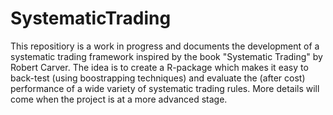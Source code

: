 # SystematicTrading

This repositiory is a work in progress and documents the development of a systematic trading framework inspired by the book "Systematic Trading" by Robert Carver. The idea is to create a R-package which makes it easy to back-test (using boostrapping techniques) and evaluate the (after cost) performance of a wide variety of systematic trading rules. More details will come when the project is at a more advanced stage.


